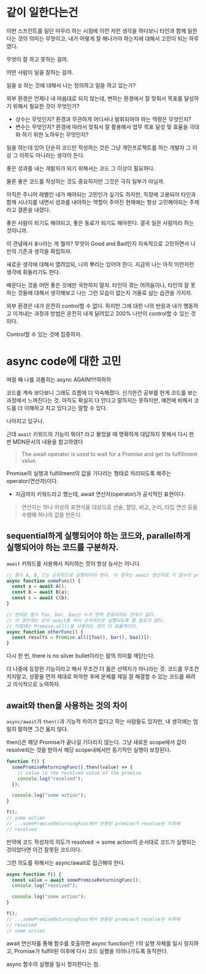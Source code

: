 # 같이 일한다는건

이번 스프린트를 일단 마무리 하는 시점에 이런 저런 생각을 하다보니 타인과 함께 일한다는 것의 의미는 무엇이고, 내가 어떻게 잘 해나가야 하는지에 대해서 고민이 되는 하루였다.

무엇이 잘 하고 못하는 걸까.

어떤 사람이 일을 잘하는 걸까.

일을 `잘` 하는 것에 대해서 나는 정의하고 일을 하고 있는가?

외부 환경은 언제나 내 마음대로 되지 않는데, 변하는 환경에서 잘 맞춰서 목표를 달성하기 위해서 필요한 것이 무엇인가?

- 상수는 무엇인지? 환경과 무관하게 어디서나 발휘되어야 하는 역량은 무엇인지?
- 변수는 무엇인지? 환경에 따라서 맞춰서 잘 활용해서 업무 목표 달성 및 효율을 극대화 하기 위한 노하우는 무엇인지?

일을 하는데 있어 단순히 코드만 작성하는 것은 그냥 개인프로젝트를 하는 개발자 그 이상 그 이하도 아니라는 생각이 든다.

좋은 성과를 내는 개발자가 되기 위해서는 코드 그 이상이 필요하다.

물론 좋은 코드를 작성하는 것도 중요하지만 그것은 극히 일부가 아닐까.

아직은 주니어 레벨인 내가 해야되는 고민인가 싶기도 하지만, 직장에 고용되어 타인과 함께 시너지를 내면서 성과를 내야하는 역할이 주어진 현재에는 항상 고민해야되는 주제라고 결론을 내렸다.

좋은 사람이 되기도 해야되고, 좋은 동료가 되기도 해야한다. 결국 일은 사람끼리 하는 것이니까.

이 관념에서 `좋다`라는 게 뭘까? 무엇이 Good and Bad인지 지속적으로 고민하면서 나만의 기준과 생각을 확립하자.

새로운 생각에 대해서 열려있되, 나의 뿌리는 있어야 한다. 지금의 나는 아직 이런저런 생각에 휘둘리기도 한다.

배운다는 것을 어떤 좋은 것에만 국한하지 말자. 타인이 겪는 어려움이나, 타인의 잘 못하는 것들에 대해서 생각해보고 나는 그런 모습이 없는지 거울로 삼는 습관을 가지자.

외부 환경은 내가 온전히 control할 수 없다. 하지만 그에 대한 나의 반응과 내가 행동하고 이겨내는 과정과 방법은 온전히 내게 달려있고 200% 나만이 control할 수 있는 것이다.

Control할 수 있는 것에 집중하자.

# async code에 대한 고민

며칠 째 나를 괴롭히는 async AGAIN!!!!하하하

코드를 계속 보다보니 그래도 흐름에 더 익숙해졌다. 신기한건 공부를 한게 코드를 보는 과정에서 느껴진다는 것. 아직도 확실히 다 안다고 말하지는 못하지만, 예전에 비해서 코드를 더 이해하고 치고 있다고는 말할 수 있다.

나아지고 있구나.

근데 `await` 키워드의 기능이 뭐야? 라고 물었을 때 명확하게 대답하지 못해서 다시 한 번 MDN문서의 내용을 참고하였다

> The await operator is used to wait for a Promise and get its fulfillment value.

Promise의 실행과 fulfillment의 값을 기다리는 형태로 처리되도록 해주는 operator(연산자)이다.

- 지금까지 키워드라고 했는데, await 연산자(operator)가 공식적인 표현이다.

> 연산자는 하나 이상의 표현식을 대상으로 산술, 할당, 비교, 논리, 타입 연산 등을 수행해 하나의 값을 만든다.

## sequential하게 실행되어야 하는 코드와, parallel하게 실행되어야 하는 코드를 구분하자.

`await` 키워드를 사용해서 처리하는 것이 항상 능사는 아니다.

```javascript
// 함수 A, B, C는 순차적으로 실행되어야 한다. 이 경우는 await 연산자로 각 함수의 promise가 fulfill 되는 것을 기다리는 것이 옳은 접근법이다.
async function someFunc() {
  const a = await A();
  const b = await B(a);
  const c = await C(b);
}

// 반대로 함수 foo, bar, baz는 누가 먼저 완료되어도 관계가 없다.
// 이 경우에는 굳이 await를 써서 순차적으로 실행되도록 할 필요가 없다.
// 이럴때는 Promise.all()을 사용하는 것이 더 효율적이다.
async function otherFunc() {
  const results = Promise.all([foo(), bar(), baz()]);
}
```

다시 한 번, there is no silver bullet이라는 말의 의미를 깨닫는다.

더 나중에 등장한 기능이라고 해서 무조건 더 옳은 선택지가 아니라는 것. 코드를 무조건 치지말고, 상황을 먼저 제대로 파악한 후에 문제를 제일 잘 해결할 수 있는 코드를 짜려고 의식적으로 노력하자.

## await와 then을 사용하는 것의 차이

`async/await`가 `then()`과 기능적 차이가 없다고 하는 사람들도 있지만, 내 생각에는 엄밀히 말하면 그건 옳지 않다.

then()은 해당 Promise가 끝나길 기다리지 않는다. 그냥 새로운 scope에서 값이 resolve되는 것을 받아서 해당 scope내에서만 동기적인 실행이 보장된다.

```javascript
function f() {
  somePromiseReturningFunc().then((value) => {
    // value is the resolved value of the promise.
    console.log("resolved");
  });

  console.log("some action");
}

f();
// some action
// ...somePromiseReturningFunc에서 반환된 promise가 resolve된 이후에
// resolved
```

만약에 코드 작성자의 의도가 resolved -> some action의 순서대로 코드가 실행되는 것이었다면 이건 잘못된 코드이다.

그런 의도를 위해서는 async/await로 접근해야 한다.

```javascript
async function f() {
  const value = await somePromiseReturningFunc();
  console.log("resolved");

  console.log("some action");
}

f();
// ...somePromiseReturningFunc에서 반환된 promise가 resolve된 이후에
// resolved
// some action
```

await 연산자를 통해 함수를 호출하면 async function인 `f`의 실행 자체를 일시 정지하고, Promise가 fulfill된 이후에 다시 코드 실행을 이어나가도록 동작한다.

async 함수의 실행을 일시 정지한다는 점.
